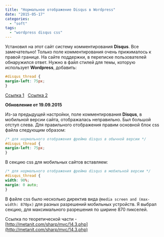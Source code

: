 ```yaml
---
title: "Нормальное отображение Disqus в Wordpress"
date: "2015-05-17"
categories:
  - "soft"
tags:
  - "wordpress disqus css"
---
```


<!--more-->

Установил на этот сайт систему комментирования **Disqus**. Все замечательно! Только поле комментирования очень прижималось к правой границе. На сайте поддержки, в переписке пользователей обнаружился ответ. Нужно в файл стилей для темы, которую использует **Wordpress**, добавить:

```css
#disqus_thread {
margin-left: 75px;
}

```

[Ссылка 1](https://help.disqus.com/customer/portal/questions/6156825-customize-css)   [Ссылка 2](https://help.disqus.com/customer/portal/articles/545277)

**Обновление от 19.09.2015**

Из-за предыдущей настройки, поле комментирования **Disqus**, в мобильной версии сайта, отображалась неправильно. Был большой отступ слева. Для правильного отображения правим основной блок css файла следующим образом:

```css
/* для нормального отображения фрейма disqus в обычной версии */
#disqus_thread {
margin-left: 75px;
}
```

В секцию css для мобильных сайтов вставляем:

```css
/* для нормального отображения фрейма disqus в мобильной версии */
#disqus_thread {
width: 90%;
margin: 0 auto;
}
```

В файле css было несколько директив вида `@media screen and (max-width: 870px)` для разных разрешений мобильных устройств. Я выбрал секцию, для максимального разрешения по ширине 870 пикселей.

Ссылка по теоретической части - [http://metanit.com/sharp/mvc/14.3.php](http://metanit.com/sharp/mvc/14.3.php)
